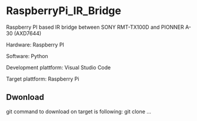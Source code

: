 # RaspberryPi_IR_Bridge
Raspberry PI based IR bridge between SONY RMT-TX100D and PIONNER A-30 (AXD7644)


Hardware:
Raspberry PI

Software:
Python

Development plattform:
Visual Studio Code

Target plattform:
Raspberry Pi

## Dwonload
git command to download on target is following:
git clone ...
